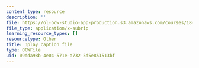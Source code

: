 ```yaml
---
content_type: resource
description: ''
file: https://ol-ocw-studio-app-production.s3.amazonaws.com/courses/18-06sc-linear-algebra-fall-2011/09dda98b4e04571ea7325d5e851513bf_hSRcHTafkjE.vtt
file_type: application/x-subrip
learning_resource_types: []
resourcetype: Other
title: 3play caption file
type: OCWFile
uid: 09dda98b-4e04-571e-a732-5d5e851513bf
---
```

